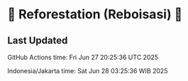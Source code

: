 
# 🌳 Reforestation (Reboisasi) 🌲

## Last Updated

GitHub Actions time: Fri Jun 27 20:25:36 UTC 2025

Indonesia/Jakarta time: Sat Jun 28 03:25:36 WIB 2025
